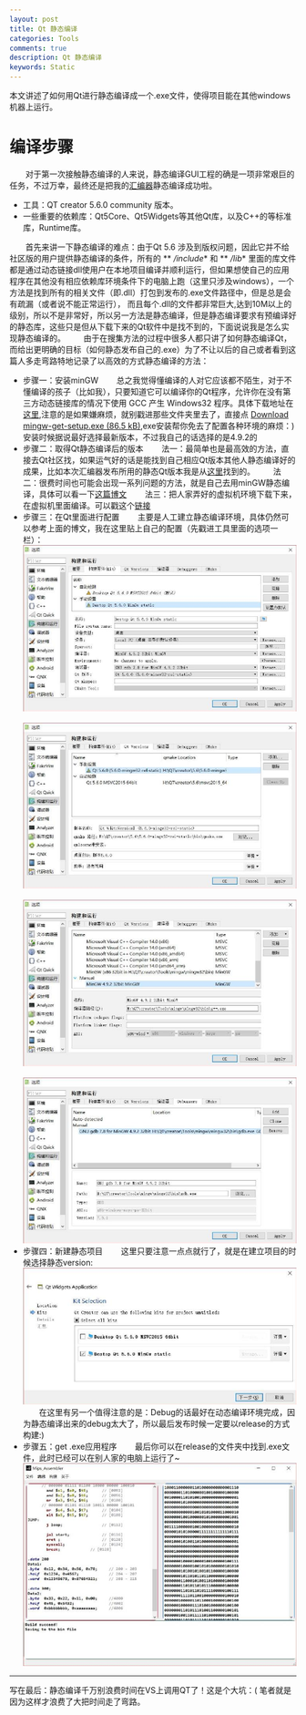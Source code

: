 ```yaml
---
layout: post
title: Qt 静态编译
categories: Tools
comments: true
description: Qt 静态编译
keywords: Static
---
```

本文讲述了如何用Qt进行静态编译成一个.exe文件，使得项目能在其他windows机器上运行。

# 编译步骤

&emsp;&emsp;对于第一次接触静态编译的人来说，静态编译GUI工程的确是一项非常艰巨的任务，不过万幸，最终还是把我的[汇编器](https://github.com/ScarletPan/Mips-assembler)静态编译成功啦。

* 工具：QT creator 5.6.0 community 版本。
* 一些重要的依赖库：Qt5Core、Qt5Widgets等其他Qt库，以及C++的等标准库，Runtime库。

&emsp;&emsp;首先来讲一下静态编译的难点：由于Qt 5.6 涉及到版权问题，因此它并不给社区版的用户提供静态编译的条件，所有的 ** */include**  和 ** */lib** 里面的库文件都是通过动态链接dll使用户在本地项目编译并顺利运行，但如果想使自己的应用程序在其他没有相应依赖库环境条件下的电脑上跑（这里只涉及windows），一个方法是找到所有的相关文件（即.dll）打包到发布的.exe文件路径中，但是总是会有疏漏（或者说不能正常运行）， 而且每个.dll的文件都非常巨大,达到10M以上的级别，所以不是非常好，所以另一方法是静态编译，但是静态编译要求有预编译好的静态库，这些只是但从下载下来的Qt软件中是找不到的，下面说说我是怎么实现静态编译的。
&emsp;&emsp;由于在搜集方法的过程中很多人都只讲了如何静态编译Qt，而给出更明确的目标（如何静态发布自己的.exe）为了不让以后的自己或者看到这篇人多走弯路特地记录了以高效的方式静态编译的方法：
* 步骤一：安装minGW
&emsp;&emsp;总之我觉得懂编译的人对它应该都不陌生，对于不懂编译的孩子（比如我），只要知道它可以编译你的Qt程序，允许你在没有第三方动态链接库的情况下使用 GCC 产生 Windows32 程序。具体下载地址在[这里](https://sourceforge.net/projects/mingw/files/),注意的是如果嫌麻烦，就别戳进那些文件夹里去了，直接点 [Download mingw-get-setup.exe (86.5 kB)](https://sourceforge.net/projects/mingw/files/latest/download?source=files),exe安装帮你免去了配置各种环境的麻烦：) 安装时候据说最好选择最新版本，不过我自己的话选择的是4.9.2的
* 步骤二：取得Qt静态编译后的版本
&emsp;&emsp;法一：最简单也是最高效的方法，直接去Qt社区找，如果运气好的话是能找到自己相应Qt版本其他人静态编译好的成果，比如本次汇编器发布所用的静态Qt版本我是从[这里](http://www.qtcn.org/bbs/thread-htm-fid-68.html)找到的。
&emsp;&emsp;法二：很费时间也可能会出现一系列问题的方法，就是自己去用minGW静态编译，具体可以看一下[这篇博文](http://blog.csdn.net/wsj18808050/article/details/50909381)
&emsp;&emsp;法三：把人家弄好的虚拟机环境下载下来，在虚拟机里面编译。可以戳这个[链接](http://blog.csdn.net/wsj18808050/article/details/50935343)
* 步骤三：在Qt里面进行配置 
&emsp;&emsp;主要是人工建立静态编译环境，具体仍然可以参考上面的博文，我在这里贴上自己的配置（先戳进工具里面的选项一栏）：
&emsp;&emsp;![套件](/images/post/static-taojian.jpg)
&emsp;&emsp;![版本](/images/post/static-banben.jpg)
&emsp;&emsp;![编译器](/images/post/static-compiler.jpg)
&emsp;&emsp;![Debug](/images/post/static-debug.jpg)
* 步骤四：新建静态项目
&emsp;&emsp;这里只要注意一点点就行了，就是在建立项目的时候选择静态version:
&emsp;&emsp;![新建](/images/post/static-new.jpg)
&emsp;&emsp;在这里有另一个值得注意的是：Debug的话最好在动态编译环境完成，因为静态编译出来的debug太大了，所以最后发布时候一定要以release的方式构建:)
* 步骤五：get .exe应用程序
&emsp;&emsp;最后你可以在release的文件夹中找到.exe文件，此时已经可以在别人家的电脑上运行了~
&emsp;&emsp;![汇编器](/images/post/static-run.jpg)
---
写在最后：静态编译千万别浪费时间在VS上调用QT了！这是个大坑：( 笔者就是因为这样才浪费了大把时间走了弯路。
